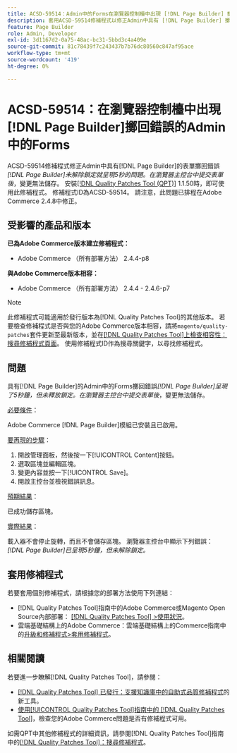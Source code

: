 ```yaml
---
title: ACSD-59514：Admin中的Forms在瀏覽器控制檯中出現 [!DNL Page Builder] 擲回錯誤
description: 套用ACSD-59514修補程式以修正Admin中具有 [!DNL Page Builder] 擲回的表單錯誤「[!DNL Page Builder]」呈現達5秒而未釋放鎖定的Adobe Commerce問題。 在瀏覽器主控台中提交表單後，變更無法儲存。
feature: Page Builder
role: Admin, Developer
exl-id: 3d1167d2-0a75-48ac-bc31-5bbd3c4a409e
source-git-commit: 81c78439f7c243437b7b76dc80560c847af95ace
workflow-type: tm+mt
source-wordcount: '419'
ht-degree: 0%

---
```


# ACSD-59514：在瀏覽器控制檯中出現[!DNL Page Builder]擲回錯誤的Admin中的Forms

ACSD-59514修補程式修正Admin中具有[!DNL Page Builder]的表單擲回錯誤&#x200B;*[!DNL Page Builder]未解除鎖定就呈現5秒的問題。在瀏覽器主控台中提交表單後*，變更無法儲存。 安裝[[!DNL Quality Patches Tool (QPT)]](https://experienceleague.adobe.com/en/docs/commerce-knowledge-base/kb/announcements/commerce-announcements/magento-quality-patches-released-new-tool-to-self-serve-quality-patches) 1.1.50時，即可使用此修補程式。 修補程式ID為ACSD-59514。 請注意，此問題已排程在Adobe Commerce 2.4.8中修正。

## 受影響的產品和版本

**已為Adobe Commerce版本建立修補程式：**

* Adobe Commerce （所有部署方法） 2.4.4-p8

**與Adobe Commerce版本相容：**

* Adobe Commerce （所有部署方法） 2.4.4 - 2.4.6-p7

>[!NOTE]
>
>此修補程式可能適用於發行版本為[!DNL Quality Patches Tool]的其他版本。 若要檢查修補程式是否與您的Adobe Commerce版本相容，請將`magento/quality-patches`套件更新至最新版本，並在[[!DNL Quality Patches Tool]上檢查相容性：搜尋修補程式頁面](https://experienceleague.adobe.com/tools/commerce-quality-patches/index.html)。 使用修補程式ID作為搜尋關鍵字，以尋找修補程式。

## 問題

具有[!DNL Page Builder]的Admin中的Forms擲回錯誤&#x200B;*[!DNL Page Builder]呈現了5秒鐘，但未釋放鎖定。在瀏覽器主控台中提交表單後*，變更無法儲存。

<u>必要條件</u>：

Adobe Commerce [!DNL Page Builder]模組已安裝且已啟用。

<u>要再現的步驟</u>：

1. 開啟管理面板，然後按一下[!UICONTROL Content]按鈕。
1. 選取區塊並編輯區塊。
1. 變更內容並按一下[!UICONTROL Save]。
1. 開啟主控台並檢視錯誤訊息。

<u>預期結果</u>：

已成功儲存區塊。

<u>實際結果</u>：

載入器不會停止旋轉，而且不會儲存區塊。 瀏覽器主控台中顯示下列錯誤：
*[!DNL Page Builder]已呈現5秒鐘，但未解除鎖定。*

## 套用修補程式

若要套用個別修補程式，請根據您的部署方法使用下列連結：

* [!DNL Quality Patches Tool]指南中的Adobe Commerce或Magento Open Source內部部署： [[!DNL Quality Patches Tool] >使用狀況](/help/tools/quality-patches-tool/usage.md)。
* 雲端基礎結構上的Adobe Commerce：雲端基礎結構上的Commerce指南中的[升級和修補程式>套用修補程式](https://experienceleague.adobe.com/docs/commerce-cloud-service/user-guide/develop/upgrade/apply-patches.html)。

## 相關閱讀

若要進一步瞭解[!DNL Quality Patches Tool]，請參閱：

* [[!DNL Quality Patches Tool] 已發行：支援知識庫中的自助式品質修補程式](https://experienceleague.adobe.com/en/docs/commerce-knowledge-base/kb/announcements/commerce-announcements/magento-quality-patches-released-new-tool-to-self-serve-quality-patches)的新工具。
* [使用[!UICONTROL Quality Patches Tool]指南中的 [!DNL Quality Patches Tool]](/help/tools/quality-patches-tool/patches-available-in-qpt/check-patch-for-magento-issue-with-magento-quality-patches.md)，檢查您的Adobe Commerce問題是否有修補程式可用。


如需QPT中其他修補程式的詳細資訊，請參閱[!DNL Quality Patches Tool]指南中的[[!DNL Quality Patches Tool]：搜尋修補程式](https://experienceleague.adobe.com/tools/commerce-quality-patches/index.html)。
